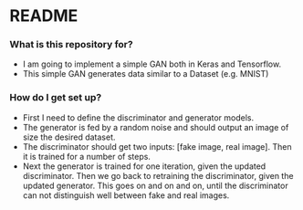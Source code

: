 # README #

### What is this repository for? ###

* I am going to implement a simple GAN both in Keras and Tensorflow.
* This simple GAN generates data similar to a Dataset (e.g. MNIST)

### How do I get set up? ###

* First I need to define the discriminator and generator models.
* The generator is fed by a random noise and should output an image of size the desired dataset.
* The discriminator should get two inputs: [fake image, real image]. Then it is trained for a number of steps.
* Next the generator is trained for one iteration, given the updated discriminator. 
  Then we go back to retraining the discriminator, given the updated generator. 
  This goes on and on and on, until the discriminator can not distinguish well between fake and real images.
